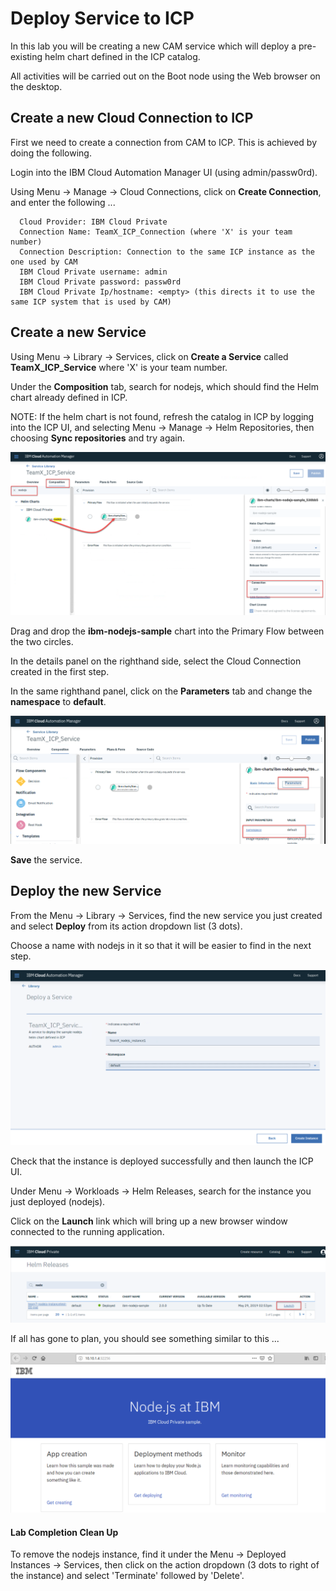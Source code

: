 # Deploy Service to ICP

In this lab you will be creating a new CAM service which will deploy a pre-existing helm chart defined in the ICP catalog.

All activities will be carried out on the Boot node using the Web browser on the desktop. 

## Create a new Cloud Connection to ICP
First we need to create a connection from CAM to ICP. This is achieved by doing the following.

Login into the IBM Cloud Automation Manager UI (using admin/passw0rd).

Using Menu -> Manage -> Cloud Connections, click on **Create Connection**, and enter the following ...

```
  Cloud Provider: IBM Cloud Private
  Connection Name: TeamX_ICP_Connection (where 'X' is your team number)
  Connection Description: Connection to the same ICP instance as the one used by CAM
  IBM Cloud Private username: admin
  IBM Cloud Private password: passw0rd
  IBM Cloud Private Ip/hostname: <empty> (this directs it to use the same ICP system that is used by CAM)
```

## Create a new Service

Using Menu -> Library -> Services, click on **Create a Service** called **TeamX_ICP_Service** where 'X' is your team number.

Under the **Composition** tab, search for nodejs, which should find the Helm chart already defined in ICP.

NOTE: If the helm chart is not found, refresh the catalog in ICP by logging into the ICP UI, and selecting Menu -> Manage -> Helm Repositories, then choosing **Sync repositories** and try again.

![img](../images/LAB_4-3_B.png)

Drag and drop the **ibm-nodejs-sample** chart into the Primary Flow between the two circles.

In the details panel on the righthand side, select the Cloud Connection created in the first step.

In the same righthand panel, click on the **Parameters** tab and change the **namespace** to **default**.

![img](../images/LAB_4-3_C2.png)

**Save** the service.



## Deploy the new Service

From the Menu -> Library -> Services, find the new service you just created and select **Deploy** from its action dropdown list (3 dots).

Choose a name with nodejs in it so that it will be easier to find in the next step.

![img](../images/LAB_4-3_C.png)

Check that the instance is deployed successfully and then launch the ICP UI. 

Under Menu -> Workloads -> Helm Releases, search for the instance you just deployed (nodejs).

Click on the **Launch** link which will bring up a new browser window connected to the running application.

![img](../images/LAB_4-3_D.png)

If all has gone to plan, you should see something similar to this ...

![img](../images/LAB_4-3_E.png)

#### Lab Completion Clean Up

To remove the nodejs instance, find it under the Menu -> Deployed Instances -> Services, then click on the action dropdown (3 dots to right of the instance) and select 'Terminate' followed by 'Delete'.

